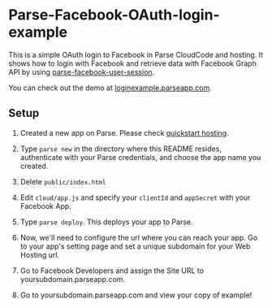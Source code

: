# Parse-Facebook-OAuth-login-example
This is a simple OAuth login to Facebook in Parse CloudCode and hosting. It shows how to login with Facebook and retrieve data with Facebook Graph API by using [parse-facebook-user-session](https://github.com/ParsePlatform/parse-facebook-user-session).

You can check out the demo at [loginexample.parseapp.com](https://loginexample.parseapp.com/).

Setup
-----

1. Created a new app on Parse. Please check [quickstart hosting](https://www.parse.com/apps/quickstart#hosting).

2. Type `parse new` in the directory where this
README resides, authenticate with your Parse credentials,
and choose the app name you created.

3. Delete `public/index.html`

4. Edit `cloud/app.js` and specify your `clientId` and `appSecret` with your Facebook App.

5. Type `parse deploy`. This deploys your app to Parse.

6. Now, we'll need to configure the url where you can
reach your app. Go to your app's setting page and set
a unique subdomain for your Web Hosting url.

7. Go to Facebook Developers and assign the Site URL to yoursubdomain.parseapp.com.

8. Go to yoursubdomain.parseapp.com and view your copy of example!
